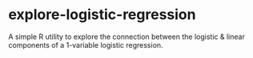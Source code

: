 # explore-logistic-regression
A simple R utility to explore the connection between the logistic &amp; linear components of a 1-variable logistic regression.
